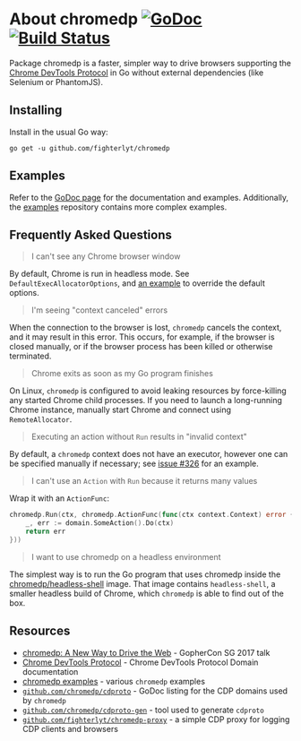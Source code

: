 # About chromedp [![GoDoc][1]][2] [![Build Status][3]][4]

Package chromedp is a faster, simpler way to drive browsers supporting the
[Chrome DevTools Protocol][5] in Go without external dependencies (like
Selenium or PhantomJS).

## Installing

Install in the usual Go way:

	go get -u github.com/fighterlyt/chromedp

## Examples

Refer to the [GoDoc page][7] for the documentation and examples. Additionally,
the [examples][6] repository contains more complex examples.

## Frequently Asked Questions

> I can't see any Chrome browser window

By default, Chrome is run in headless mode. See `DefaultExecAllocatorOptions`, and
[an example](https://godoc.org/github.com/fighterlyt/chromedp#example-ExecAllocator)
to override the default options.

> I'm seeing "context canceled" errors

When the connection to the browser is lost, `chromedp` cancels the context, and
it may result in this error. This occurs, for example, if the browser is closed
manually, or if the browser process has been killed or otherwise terminated.

> Chrome exits as soon as my Go program finishes

On Linux, `chromedp` is configured to avoid leaking resources by force-killing
any started Chrome child processes. If you need to launch a long-running Chrome
instance, manually start Chrome and connect using `RemoteAllocator`.

> Executing an action without `Run` results in "invalid context"

By default, a `chromedp` context does not have an executor, however one can be
specified manually if necessary; see [issue #326](https://github.com/fighterlyt/chromedp/issues/326)
for an example.

> I can't use an `Action` with `Run` because it returns many values

Wrap it with an `ActionFunc`:

```go
chromedp.Run(ctx, chromedp.ActionFunc(func(ctx context.Context) error {
	_, err := domain.SomeAction().Do(ctx)
	return err
}))
```

> I want to use chromedp on a headless environment

The simplest way is to run the Go program that uses chromedp inside the
[chromedp/headless-shell][8] image. That image contains `headless-shell`, a
smaller headless build of Chrome, which `chromedp` is able to find out of the
box.

## Resources

* [chromedp: A New Way to Drive the Web][9] - GopherCon SG 2017 talk
* [Chrome DevTools Protocol][5] - Chrome DevTools Protocol Domain documentation
* [chromedp examples][6] - various `chromedp` examples
* [`github.com/chromedp/cdproto`][10] - GoDoc listing for the CDP domains used by `chromedp`
* [`github.com/chromedp/cdproto-gen`][11] - tool used to generate `cdproto`
* [`github.com/fighterlyt/chromedp-proxy`][12] - a simple CDP proxy for logging CDP clients and browsers

[1]: https://godoc.org/github.com/fighterlyt/chromedp?status.svg
[2]: https://godoc.org/github.com/fighterlyt/chromedp
[3]: https://travis-ci.org/chromedp/chromedp.svg
[4]: https://travis-ci.org/chromedp/chromedp
[5]: https://chromedevtools.github.io/devtools-protocol/
[6]: https://github.com/chromedp/examples
[7]: https://godoc.org/github.com/fighterlyt/chromedp
[8]: https://hub.docker.com/r/chromedp/headless-shell/
[9]: https://www.youtube.com/watch?v=_7pWCg94sKw
[10]: https://godoc.org/github.com/chromedp/cdproto
[11]: https://github.com/chromedp/cdproto-gen
[12]: https://github.com/fighterlyt/chromedp-proxy

